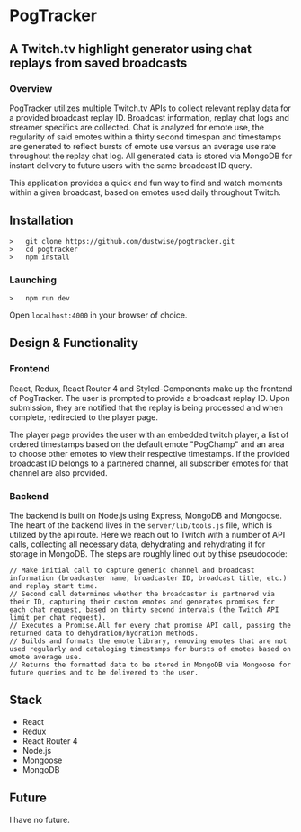 # PogTracker
## A Twitch.tv highlight generator using chat replays from saved broadcasts

### Overview
PogTracker utilizes multiple Twitch.tv APIs to collect relevant replay data for a provided broadcast replay ID. Broadcast information, replay chat logs and streamer specifics are collected. Chat is analyzed for emote use, the regularity of said emotes within a thirty second timespan and timestamps are generated to reflect bursts of emote use versus an average use rate throughout the replay chat log. All generated data is stored via MongoDB for instant delivery to future users with the same broadcast ID query.

This application provides a quick and fun way to find and watch moments within a given broadcast, based on emotes used daily throughout Twitch.

## Installation

```
>   git clone https://github.com/dustwise/pogtracker.git
>   cd pogtracker
>   npm install
```

### Launching

```
>   npm run dev
```

Open `localhost:4000` in your browser of choice.

## Design & Functionality

### Frontend

React, Redux, React Router 4 and Styled-Components make up the frontend of PogTracker. The user is prompted to provide a broadcast replay ID. Upon submission, they are notified that the replay is being processed and when complete, redirected to the player page.

The player page provides the user with an embedded twitch player, a list of ordered timestamps based on the default emote "PogChamp" and an area to choose other emotes to view their respective timestamps. If the provided broadcast ID belongs to a partnered channel, all subscriber emotes for that channel are also provided.

### Backend

The backend is built on Node.js using Express, MongoDB and Mongoose. The heart of the backend lives in the `server/lib/tools.js` file, which is utilized by the api route. Here we reach out to Twitch with a number of API calls, collecting all necessary data, dehydrating and rehydrating it for storage in MongoDB. The steps are roughly lined out by thise pseudocode:

```
// Make initial call to capture generic channel and broadcast information (broadcaster name, broadcaster ID, broadcast title, etc.) and replay start time.
// Second call determines whether the broadcaster is partnered via their ID, capturing their custom emotes and generates promises for each chat request, based on thirty second intervals (the Twitch API limit per chat request).
// Executes a Promise.All for every chat promise API call, passing the returned data to dehydration/hydration methods.
// Builds and formats the emote library, removing emotes that are not used regularly and cataloging timestamps for bursts of emotes based on emote average use.
// Returns the formatted data to be stored in MongoDB via Mongoose for future queries and to be delivered to the user.
```

## Stack
- React
- Redux
- React Router 4
- Node.js
- Mongoose
- MongoDB

## Future

I have no future.